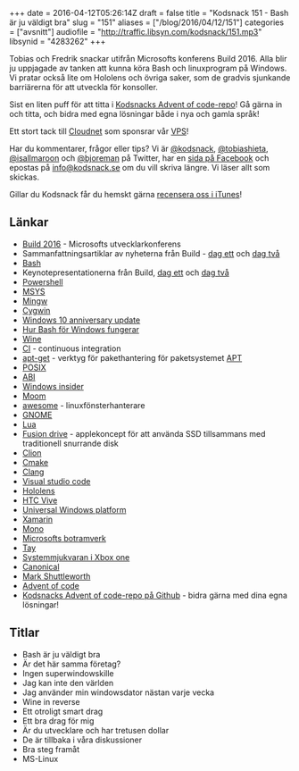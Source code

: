 +++
date = 2016-04-12T05:26:14Z
draft = false
title = "Kodsnack 151 - Bash är ju väldigt bra"
slug = "151"
aliases = ["/blog/2016/04/12/151"]
categories = ["avsnitt"]
audiofile = "http://traffic.libsyn.com/kodsnack/151.mp3"
libsynid = "4283262"
+++

Tobias och Fredrik snackar utifrån Microsofts konferens Build 2016. Alla blir ju uppjagade av tanken att kunna köra Bash och linuxprogram på Windows. Vi pratar också lite om Hololens och övriga saker, som de gradvis sjunkande barriärerna för att utveckla för konsoller.

Sist en liten puff för att titta i [Kodsnacks Advent of code-repo](https://github.com/kodsnack/advent_of_code_2015/)! Gå gärna in och titta, och bidra med egna lösningar både i nya och gamla språk!

Ett stort tack till [Cloudnet](http://www.cloudnet.se) som sponsrar vår [VPS](http://en.wikipedia.org/wiki/Virtual_private_server)!

Har du kommentarer, frågor eller tips? Vi är [@kodsnack](https://www.twitter.com/kodsnack), [@tobiashieta](https://www.twitter.com/tobiashieta), [@isallmaroon](https://www.twitter.com/isallmaroon) och [@bjoreman](https://www.twitter.com/bjoreman) på Twitter, har en [sida på Facebook](https://www.facebook.com/kodsnack) och epostas på [info@kodsnack.se](mailto:info@kodsnack.se) om du vill skriva längre. Vi läser allt som skickas.

Gillar du Kodsnack får du hemskt gärna [recensera oss i iTunes](http://itunes.apple.com/se/podcast/kodsnack/id561631498?l=en)!

## Länkar ##
* [Build 2016](https://build.microsoft.com/?aspxerrorpath=/2016) - Microsofts utvecklarkonferens
* Sammanfattningsartiklar av nyheterna från Build - [dag ett](http://thenextweb.com/microsoft/2016/03/30/everything-microsoft-announced-build-2016-day-1/) och [dag två](http://thenextweb.com/microsoft/2016/03/31/everything-microsoft-announced-build-2016-day-2/)
* [Bash](https://en.wikipedia.org/wiki/Bash_%28Unix_shell%29)
* Keynotepresentationerna från Build, [dag ett](https://channel9.msdn.com/Events/Build/2016/KEY01) och [dag två](https://channel9.msdn.com/Events/Build/2016/KEY02)
* [Powershell](https://en.wikipedia.org/wiki/Windows_PowerShell)
* [MSYS](http://www.mingw.org/wiki/msys)
* [Mingw](http://www.mingw.org/)
* [Cygwin](https://www.cygwin.com/)
* [Windows 10 anniversary update](https://www.microsoft.com/en-us/windows/upcoming-features)
* [Hur Bash för Windows fungerar](http://arstechnica.com/information-technology/2016/03/ubuntus-bash-and-linux-command-line-coming-to-windows-10/)
* [Wine](https://www.winehq.org/)
* [CI](https://en.wikipedia.org/wiki/Continuous_integration) - continuous integration
* [apt-get](http://manpages.ubuntu.com/manpages/trusty/man8/apt-get.8.html) - verktyg för pakethantering för paketsystemet [APT](https://en.wikipedia.org/wiki/Advanced_Packaging_Tool)
* [POSIX](https://en.wikipedia.org/wiki/POSIX)
* [ABI](https://en.wikipedia.org/wiki/Application_binary_interface)
* [Windows insider](https://insider.windows.com/)
* [Moom](https://manytricks.com/moom/)
* [awesome](https://awesome.naquadah.org/) - linuxfönsterhanterare
* [GNOME](https://en.wikipedia.org/wiki/GNOME)
* [Lua](https://www.lua.org/)
* [Fusion drive](https://en.wikipedia.org/wiki/Fusion_Drive) - applekoncept för att använda SSD tillsammans med traditionell snurrande disk
* [Clion](http://www.jetbrains.com/kodsnack-clion)
* [Cmake](https://en.wikipedia.org/wiki/CMake)
* [Clang](https://en.wikipedia.org/wiki/Clang)
* [Visual studio code](https://code.visualstudio.com/)
* [Hololens](https://en.wikipedia.org/wiki/Microsoft_HoloLens)
* [HTC Vive](https://en.wikipedia.org/wiki/HTC_Vive)
* [Universal Windows platform](https://en.wikipedia.org/wiki/Universal_Windows_Platform)
* [Xamarin](https://en.wikipedia.org/wiki/Xamarin)
* [Mono](https://en.wikipedia.org/wiki/Mono_%28software%29)
* [Microsofts botramverk](https://dev.botframework.com/)
* [Tay](https://en.wikipedia.org/wiki/Tay_%28bot%29)
* [Systemmjukvaran i Xbox one](https://en.wikipedia.org/wiki/Xbox_One_system_software)
* [Canonical](https://en.wikipedia.org/wiki/Canonical_%28company%29)
* [Mark Shuttleworth](https://en.wikipedia.org/wiki/Mark_Shuttleworth)
* [Advent of code](http://adventofcode.com/)
* [Kodsnacks Advent of code-repo på Github](https://github.com/kodsnack/advent_of_code_2015/) - bidra gärna med dina egna lösningar!

## Titlar ##
* Bash är ju väldigt bra
* Är det här samma företag?
* Ingen superwindowskille
* Jag kan inte den världen
* Jag använder min windowsdator nästan varje vecka
* Wine in reverse
* Ett otroligt smart drag
* Ett bra drag för mig
* Är du utvecklare och har tretusen dollar
* De är tillbaka i våra diskussioner
* Bra steg framåt
* MS-Linux
